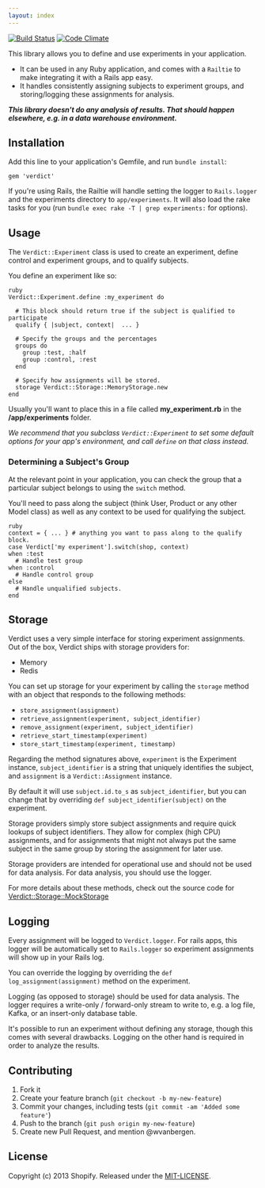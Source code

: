 ```yaml
---
layout: index
---
```


[![Build Status](https://travis-ci.org/Shopify/verdict.png)](https://travis-ci.org/Shopify/verdict)
[![Code Climate](https://codeclimate.com/github/Shopify/verdict.png)](https://codeclimate.com/github/Shopify/verdict)

This library allows you to define and use experiments in your application.

- It can be used in any Ruby application, and comes with a `Railtie` to make integrating it with a Rails app easy.
- It handles consistently assigning subjects to experiment groups, and storing/logging these assignments for analysis.

__*This library doesn't do any analysis of results. That should happen elsewhere, e.g. in a data warehouse environment.*__


## Installation

Add this line to your application's Gemfile, and run `bundle install`:

    gem 'verdict'

If you're using Rails, the Railtie will handle setting the logger to `Rails.logger` and the experiments directory to `app/experiments`. It will also load the rake tasks for you (run `bundle exec rake -T | grep experiments:` for options).

## Usage

The `Verdict::Experiment` class is used to create an experiment, define control and experiment groups, and to qualify subjects.

You define an experiment like so:

    ruby
    Verdict::Experiment.define :my_experiment do

      # This block should return true if the subject is qualified to participate
      qualify { |subject, context|  ... }

      # Specify the groups and the percentages
      groups do
        group :test, :half
        group :control, :rest
      end

      # Specify how assignments will be stored.
      storage Verdict::Storage::MemoryStorage.new
    end

Usually you'll want to place this in a file called **my_experiment.rb** in the
**/app/experiments** folder.

_We recommend that you subclass `Verdict::Experiment` to set some default options for your app's environment, and call `define` on that class instead._

### Determining a Subject's Group

At the relevant point in your application, you can check the group that a particular subject belongs to using the `switch` method.

You'll need to pass along the subject (think User, Product or any other Model class) as well as any context to be used for qualifying the subject.

    ruby
    context = { ... } # anything you want to pass along to the qualify block.
    case Verdict['my experiment'].switch(shop, context)
    when :test
      # Handle test group
    when :control
      # Handle control group
    else
      # Handle unqualified subjects.
    end

## Storage

Verdict uses a very simple interface for storing experiment assignments. Out of the box, Verdict ships with storage providers for:

* Memory
* Redis

You can set up storage for your experiment by calling the `storage` method with
an object that responds to the following methods:

* `store_assignment(assignment)`
* `retrieve_assignment(experiment, subject_identifier)`
* `remove_assignment(experiment, subject_identifier)`
* `retrieve_start_timestamp(experiment)`
* `store_start_timestamp(experiment, timestamp)`

Regarding the method signatures above, `experiment` is the Experiment instance, `subject_identifier` is a string that uniquely identifies the subject, and `assignment` is a `Verdict::Assignment` instance.

By default it will use `subject.id.to_s` as `subject_identifier`, but you can change that by overriding `def subject_identifier(subject)` on the experiment.

Storage providers simply store subject assignments and require quick lookups of subject identifiers. They allow for complex (high CPU) assignments, and for assignments that might not always put the same subject in the same group by storing the assignment for later use.

Storage providers are intended for operational use and should not be used for data analysis. For data analysis, you should use the logger.

For more details about these methods, check out the source code for [Verdict::Storage::MockStorage](lib/verdict/storage/mock_storage.rb)

## Logging

Every assignment will be logged to `Verdict.logger`. For rails apps, this logger will be automatically set to `Rails.logger` so experiment assignments will show up in your Rails log.

You can override the logging by overriding the `def log_assignment(assignment)` method on the experiment.

Logging (as opposed to storage) should be used for data analysis. The logger requires a write-only / forward-only stream to write to, e.g. a log file, Kafka, or an insert-only database table.

It's possible to run an experiment without defining any storage, though this comes with several drawbacks. Logging on the other hand is required in order to analyze the results.

## Contributing

1. Fork it
2. Create your feature branch (`git checkout -b my-new-feature`)
3. Commit your changes, including tests (`git commit -am 'Added some feature'`)
4. Push to the branch (`git push origin my-new-feature`)
5. Create new Pull Request, and mention @wvanbergen.

## License

Copyright (c) 2013 Shopify. Released under the [MIT-LICENSE](http://opensource.org/licenses/MIT).